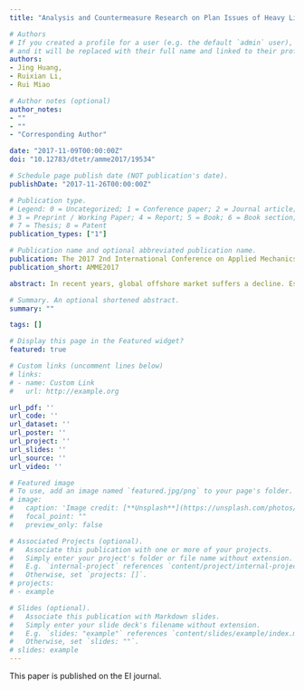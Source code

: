 ```yaml
---
title: "Analysis and Countermeasure Research on Plan Issues of Heavy Lift Crane Pontoon Project"

# Authors
# If you created a profile for a user (e.g. the default `admin` user), write the username (folder name) here 
# and it will be replaced with their full name and linked to their profile.
authors:
- Jing Huang,
- Ruixian Li,
- Rui Miao

# Author notes (optional)
author_notes:
- ""
- ""
- "Corresponding Author"

date: "2017-11-09T00:00:00Z"
doi: "10.12783/dtetr/amme2017/19534"

# Schedule page publish date (NOT publication's date).
publishDate: "2017-11-26T00:00:00Z"

# Publication type.
# Legend: 0 = Uncategorized; 1 = Conference paper; 2 = Journal article;
# 3 = Preprint / Working Paper; 4 = Report; 5 = Book; 6 = Book section;
# 7 = Thesis; 8 = Patent
publication_types: ["1"]

# Publication name and optional abbreviated publication name.
publication: The 2017 2nd International Conference on Applied Mechanics and Mechatronics Engineering
publication_short: AMME2017

abstract: In recent years, global offshore market suffers a decline. Especially the market of deep-sea oil research service, it's more difficultin the low oil price environment. The unit budget of new project is constantly decreased. It's higher than ever before for the requirement of shipyard. Enhancing the control of project planning must be faced by shipyard and the reasonable project planning is the basis of everything. This article employs PERT analysis method to qualify heavy lift crane pontoon project planning for R Company, the conclusion is too optimistic and subjective for the project planning and hard to complete the project on schedule, sow the seeds of delay delivery and penalty. 

# Summary. An optional shortened abstract.
summary: ""

tags: []

# Display this page in the Featured widget?
featured: true

# Custom links (uncomment lines below)
# links:
# - name: Custom Link
#   url: http://example.org

url_pdf: ''
url_code: ''
url_dataset: ''
url_poster: ''
url_project: ''
url_slides: ''
url_source: ''
url_video: ''

# Featured image
# To use, add an image named `featured.jpg/png` to your page's folder. 
# image:
#   caption: 'Image credit: [**Unsplash**](https://unsplash.com/photos/pLCdAaMFLTE)'
#   focal_point: ""
#   preview_only: false

# Associated Projects (optional).
#   Associate this publication with one or more of your projects.
#   Simply enter your project's folder or file name without extension.
#   E.g. `internal-project` references `content/project/internal-project/index.md`.
#   Otherwise, set `projects: []`.
# projects:
# - example

# Slides (optional).
#   Associate this publication with Markdown slides.
#   Simply enter your slide deck's filename without extension.
#   E.g. `slides: "example"` references `content/slides/example/index.md`.
#   Otherwise, set `slides: ""`.
# slides: example
---
```


This paper is published on the EI journal.

